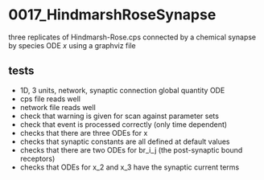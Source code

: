 # 0017_HindmarshRoseSynapse

three replicates of Hindmarsh-Rose.cps connected by a chemical synapse by species ODE *x* using a graphviz file

## tests

- 1D, 3 units, network, synaptic connection global quantity ODE
- cps file reads well
- network file reads well
- check that warning is given for scan against parameter sets
- check that event is processed correctly (only time dependent)
- checks that there are three ODEs for x
- checks that synaptic constants are all defined at default values
- checks that there are two ODEs for br_i_j (the post-synaptic bound receptors)
- checks that ODEs for x_2 and x_3 have the synaptic current terms
